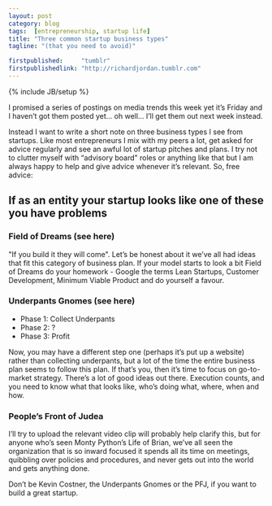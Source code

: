 ```yaml
---
layout: post
category: blog
tags:  [entrepreneurship, startup life]
title: "Three common startup business types"
tagline: "(that you need to avoid)"

firstpublished:     "tumblr"
firstpublishedlink: "http://richardjordan.tumblr.com"
---
```

{% include JB/setup %}

I promised a series of postings on media trends this week yet it’s Friday and I haven’t got them posted yet… oh well… I’ll get them out next week instead.

Instead I want to write a short note on three business types I see from startups.  Like most entrepreneurs I mix with my peers a lot, get asked for advice regularly and see an awful lot of startup pitches and plans.  I try not to clutter myself with “advisory board" roles or anything like that but I am always happy to help and give advice whenever it’s relevant.  So, free advice:

## If as an entity your startup looks like one of these you have problems

### Field of Dreams (see here)

"If you build it they will come".  Let’s be honest about it we’ve all had ideas that fit this category of business plan.  If your model starts to look a bit Field of Dreams do your homework - Google the terms Lean Startups, Customer Development, Minimum Viable Product and do yourself a favour.

### Underpants Gnomes (see here)

- Phase 1: Collect Underpants  
- Phase 2: ?  
- Phase 3: Profit  

Now, you may have a different step one (perhaps it’s put up a website) rather than collecting underpants, but a lot of the time the entire business plan seems to follow this plan.  If that’s you, then it’s time to focus on go-to-market strategy.  There’s a lot of good ideas out there.  Execution counts, and you need to know what that looks like, who’s doing what, where, when and how.

### People’s Front of Judea

I’ll try to upload the relevant video clip will probably help clarify this, but for anyone who’s seen Monty Python’s Life of Brian, we’ve all seen the organization that is so inward focused it spends all its time on meetings, quibbling over policies and procedures, and never gets out into the world and gets anything done.

Don’t be Kevin Costner, the Underpants Gnomes or the PFJ, if you want to build a great startup.

